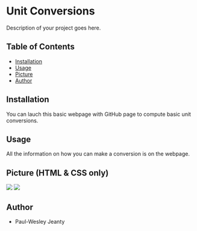 # Unit Conversions

Description of your project goes here.

## Table of Contents

- [Installation](#installation)
- [Usage](#usage)
- [Picture](#picture)
- [Author](#author)


## Installation

You can lauch this basic webpage with GitHub page to compute basic unit conversions.

## Usage

All the information on how you can make a conversion is on the webpage.

## Picture (HTML & CSS only)

<img src="Screenshot (59).png"/>
<img src="Google Chrome 2024-07-13 01-47-41.mp4">

## Author

- Paul-Wesley Jeanty
